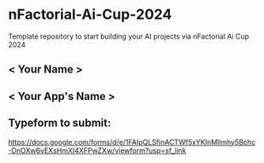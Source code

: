 # nFactorial-Ai-Cup-2024
Template repository to start building your AI projects via nFactorial Ai Cup 2024 

## < Your Name >

## < Your App's Name >


## Typeform to submit:
https://docs.google.com/forms/d/e/1FAIpQLSfjnACTWf5xYKInMllmhy5Bchc-DnOXw6vEXsHmXI4XFPwZXw/viewform?usp=sf_link
